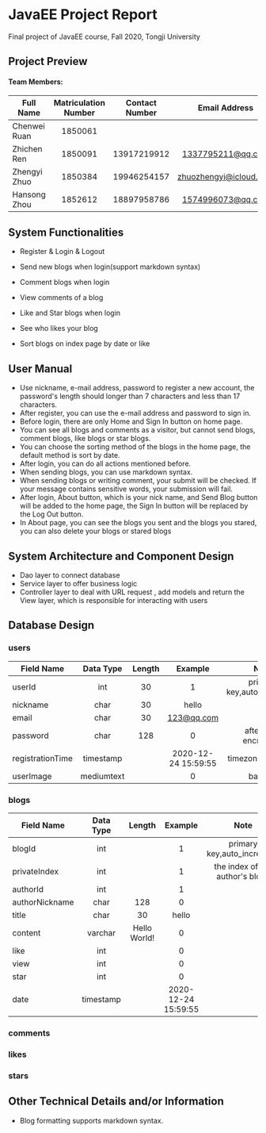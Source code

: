 # JavaEE Project Report

Final project of JavaEE course, Fall 2020, Tongji University

## Project Preview

#### Team Members:

| Full Name | Matriculation Number | Contact Number | Email Address |
| ------ | :------: | :------: | :------: |
| Chenwei Ruan | 1850061 |  |  |
| Zhichen Ren | 1850091 | 13917219912 | 1337795211@qq.com |
| Zhengyi Zhuo | 1850384 | 19946254157 | zhuozhengyi@icloud.com |
| Hansong Zhou | 1852612 | 18897958786 | 1574996073@qq.com |

## System Functionalities

- Register & Login & Logout

- Send new blogs when login(support markdown syntax)

- Comment blogs when login

- View comments of a blog

- Like and Star blogs when login

- See who likes your blog

- Sort blogs on index page by date or like



## User Manual

- Use nickname, e-mail address, password to register a new account, the password's length should longer than 7 characters and less than  17 characters.
- After register, you can use the e-mail address and password to sign in.
- Before login, there are only Home and Sign In button on home page.
- You can see all blogs and comments as a visitor, but cannot send blogs, comment blogs, like blogs or star blogs.
- You can choose the sorting method of the blogs in the home page, the default method is sort by date.
- After login, you can do all actions mentioned before.
- When sending blogs, you can use markdown syntax.
- When sending blogs or writing comment, your submit will be checked. If your message contains sensitive words, your submission will fail.
- After login, About button, which is your nick name,  and Send Blog button will be added to the home page, the Sign In button will be replaced by the Log Out button.
- In About page, you can see the blogs you sent and the blogs you stared, you can also delete your blogs or stared blogs

## System Architecture and Component Design

- Dao layer to connect database
- Service layer to offer business logic
- Controller layer to deal with URL request , add models and return the View layer, which is responsible for interacting with users


## Database Design

### users

| Field Name | Data Type | Length |Example| Note |
| ------ | :------: | :------: | :------: | :------: |
| userId | int | 30 | 1 |primary key,auto_increment|
| nickname | char | 30 | hello ||
| email | char | 30 | 123@qq.com ||
| password | char | 128 | 0 | after md5 encryption |
| registrationTime | timestamp |  | 2020-12-24 15:59:55 | timezone:shanghai |
| userImage | mediumtext |  | 0 | base64 |

### blogs

| Field Name | Data Type | Length |Example| Note |
| ------ | :------: | :------: | :------: | :------: |
| blogId | int |  | 1 |primary key,auto_increment|
| privateIndex | int |  | 1 | the index of the author's blogs |
| authorId | int | | 1 |  |
| authorNickname | char | 128 | 0 |  |
| title | char | 30 | hello |  |
| content | varchar | Hello World! | 0 |  |
| like | int |  | 0 |  |
| view | int |  | 0 |  |
| star | int |  | 0 |  |
| date | timestamp |  | 2020-12-24 15:59:55 |  |

### comments
<!--
| Field Name | Data Type | Length |Example| Note |
| ------ | :------: | :------: | :------: | :------: |
| userId | char | 30 | 1 |primary key,auto_increment|
| nickname | char | 30 | hello |  |
| email | char | 30 | 123@qq.com |  |
| password | char | 128 | 0 | md5 encryption |
| registrationTime | timestamp |  |  | timezone:shanghai |
| userImage | mediumtext |  | 0 | base64 |
-->
### likes

<!--
| Field Name | Data Type | Length |Example| Note |
| ------ | :------: | :------: | :------: | :------: |
| userId | char | 30 | 1 |primary key,auto_increment|
| nickname | char | 30 | hello |  |
| email | char | 30 | 123@qq.com |  |
| password | char | 128 | 0 | md5 encryption |
| registrationTime | timestamp |  |  | timezone:shanghai |
| userImage | mediumtext |  | 0 | base64 |
-->
### stars

<!--
| Field Name | Data Type | Length |Example| Note |
| ------ | :------: | :------: | :------: | :------: |
| userId | char | 30 | 1 |primary key,auto_increment|
| nickname | char | 30 | hello |  |
| email | char | 30 | 123@qq.com |  |
| password | char | 128 | 0 | md5 encryption |
| registrationTime | timestamp |  |  | timezone:shanghai |
| userImage | mediumtext |  | 0 | base64 |
-->

## Other Technical Details and/or Information
- Blog formatting supports markdown syntax.
